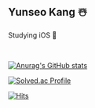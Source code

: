 <div>

## Yunseo Kang ☃️
Studying iOS 

<br> 

<!--
<p>
  <a href="https://www.instagram.com/ky._.y.s/"><img src="https://img.shields.io/badge/Instagram-E4405F?style=for-thebadge&logo=Instagram&logoColor=white&link=https://www.instagram.com/j_nini99/"/></a>&nbsp
  <a href="mailto:dbstj16@sookmyung.ac.kr"><img src="https://img.shields.io/badge/Gmail-d14836?style=for-thebadge&logo=Gmail&logoColor=white&link=yoonjeongin@sookmyung.ac.kr"/></a>
</p>
-->
<div>

[![Anurag's GitHub stats](https://github-readme-stats.vercel.app/api?username=yungu0010&theme=github_dark)](https://github.com/anuraghazra/github-readme-stats)

[![Solved.ac Profile](http://mazassumnida.wtf/api/v2/generate_badge?boj=dbstj16)](https://solved.ac/dbstj16/)

</div>

[![Hits](https://hits.seeyoufarm.com/api/count/incr/badge.svg?url=https%3A%2F%2Fgithub.com%2Fyungu0010&count_bg=%233DC8C1&title_bg=%23555555&icon=&icon_color=%23E7E7E7&title=hits&edge_flat=false)](https://hits.seeyoufarm.com)

<!--
**yungu0010/yungu0010** is a ✨ _special_ ✨ repository because its `README.md` (this file) appears on your GitHub profile.

Here are some ideas to get you started:

- 🔭 I’m currently working on ...
- 🌱 I’m currently learning ...
- 👯 I’m looking to collaborate on ...
- 🤔 I’m looking for help with ...
- 💬 Ask me about ...
- 📫 How to reach me: ...
- 😄 Pronouns: ...
- ⚡ Fun fact: ...
[![Top Langs](https://github-readme-stats.vercel.app/api/top-langs/?username=yungu0010&layout=compact&count_private=true)](https://github.com/anuraghazra/github-readme-stats)
-->

<!-- ### Hi there 👋 -->

<!--
<p align="center">
  <img src="https://capsule-render.vercel.app/api?type=slice&color=gradient"><br/>

</p>
-->
<!--
<div align="center">

## 🏫 Major 
💻 Computer Science 💻
   <br/>
   <br/>
 </div>

<div align="center">

## 👩‍💻 Activities    </div>

| Activity | Position | Duration | Description |
|---|---|---|---|
| [Like Lion](https://www.likelion.net/univ) at SMWU 8th | Member | 2020.03-2020.12 | Web Programming Club |
| [Like Lion](https://www.likelion.net/univ) at SMWU 9th | Executive Team & Educator | 2021.01-2021.12 | Web Programming Club |
|[Play with SW](https://www.playsw.or.kr/main) | Mentor | 2021.07-2022.02| SW Eductaion Program of NAVER Connect
| [KUSITMS](https://cafe.naver.com/kusitms) | Development Team | 2021.08-2021.11 | Korean University Students IT, Management Society |
| [SMARTeer](https://www.instagram.com/smwu_smarteer/) | Team Leader of Education team | 2021.01-2021.12 | Leadership group(Volunteering club) of SMWU Library
| 2021 Winter [Mad Camp](https://madcamp.io/)| Development Team | 2021.12-2022.01 | Programming Camp

* Member of 💙[SOLUX at SMWU](https://solux.dev/)💙 25th - 26th, programming club (2020.03 ~ 2021.08)

* Member of 🦁[Like Lion at SMWU](https://www.likelion.net/univ)🦁 8th, web programming club (2020.03 ~ 2020.12)

* Executive team & Educator of 🦁[Like Lion at SMWU](https://www.likelion.net/univ)🦁 9th, web programming club (2021.01 ~ 2021.12)

* Mentor of🎈[Play with SW](https://www.playsw.or.kr/main) ➡ [instargram](https://www.instagram.com/swedu._.likelion/?hl=ko)🎈, SW education program of NAVER Connect (2021.07 ~ 2022.02)

-->

<!--

<div align="center">
<br/>

## 🛠 Skills that I've used at least once 🛠
<p>

<img src="https://img.shields.io/badge/Django-092E20?style=for-thebadge&logo=Django&logoColor=white"/>
<img src="https://img.shields.io/badge/-React-61DAFB?logo=react&logoColor=white"/>
 
<br/>
<img alt="Python" src ="https://img.shields.io/badge/Python-3776AB?&style=for-thebadge&logo=Python&logoColor=white"/>
<img alt="Java" src="https://img.shields.io/badge/Java-007396.svg?&style=for-thebadge&logo=Java&logoColor=white"/> 
<img alt="C" src ="https://img.shields.io/badge/C-A8B9CC.svg?&style=for-the badge&logo=C&logoColor=white"/> 
<img alt="Javascript" src ="https://img.shields.io/badge/Javascript-F7DF1E.svg?&style=for-thebadge&logo=Javascript&logoColor=white"/>
<img alt="Typescript" src="https://img.shields.io/badge/TypeScript-007acc?style=for-thebadge&logo=TypeScript&logoColor=white"/>
<img alt="HTML5" src="https://img.shields.io/badge/HTML5-E34F26?style=for-thebadge&logo=HTML5&logoColor=white"/>
<img alt="CSS3" src="https://img.shields.io/badge/CSS3-1572B6?style=for-thebadge&logo=CSS3&logoColor=white"/>
<!-- <img alt="C++" src ="https://img.shields.io/badge/C++-00599C.svg?&style=for-the badge&logo=C%2B%2B&logoColor=white"/>
<br/>
   
<img src="https://img.shields.io/badge/Mysql-E6B91E?style=for-thebadge&logo=MySql&logoColor=white"/>
<img src="https://img.shields.io/badge/github-181717?style=for-thebadge&logo=github&logoColor=white"/>
<img src="https://img.shields.io/badge/git-F05032?style=for-thebadge&logo=git&logoColor=white"/>

   <br/>
   
   
<br/>
   
   </p>

</div>

-->
